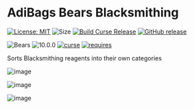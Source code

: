 # AdiBags Bears Blacksmithing

[![License: MIT](https://img.shields.io/badge/License-MIT-yellow.svg)](https://opensource.org/licenses/MIT)
![Size](https://img.shields.io/github/repo-size/N6REJ/AdiBags_Bears_Blacksmithing)
[![Build Curse Release](https://github.com/N6REJ/AdiBags_Bears_Blacksmithing/actions/workflows/release.yml/badge.svg)](https://github.com/N6REJ/AdiBags_Bears_Blacksmithing/actions/workflows/release.yml)
[![GitHub release](https://img.shields.io/github/release/N6REJ/AdiBags_Bears_Blacksmithing.svg)](https://GitHub.com/N6REJ/AdiBags_Bears_Blacksmithing/releases/)

![Bears](https://img.shields.io/badge/Supports-Bears-0B68D7)
![10.0.0](https://img.shields.io/badge/Ready_for-10.0.0-darkgreen)
[![curse](https://img.shields.io/badge/Curseforge_Project_ID:-545326-purple)](https://www.curseforge.com/wow/addons/adibags_shadowlands_blacksmithing)
[![requires](https://img.shields.io/badge/Requires-AdiBags-brown)](https://www.curseforge.com/wow/addons/adibags)

Sorts Blacksmithing reagents into their own categories

![image](https://user-images.githubusercontent.com/1850089/141405641-1fb356a2-57c5-49e7-b829-c2ef6375b38d.png)

![image](https://user-images.githubusercontent.com/1850089/141405569-52145afb-4535-4837-ae6b-c49d3863fa23.png)

![image](https://user-images.githubusercontent.com/1850089/141405454-75bf402b-50df-45c6-b121-16a4d0a195cb.png)
